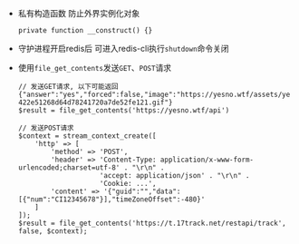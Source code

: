 *  私有构造函数 防止外界实例化对象
    ```
    private function __construct() {}
    ```

* 守护进程开启redis后 可进入redis-cli执行`shutdown`命令关闭

* 使用`file_get_contents`发送`GET`、`POST`请求
    ```
    // 发送GET请求, 以下可能返回 {"answer":"yes","forced":false,"image":"https://yesno.wtf/assets/yes/3-422e51268d64d78241720a7de52fe121.gif"}
    $result = file_get_contents('https://yesno.wtf/api')

    // 发送POST请求
    $context = stream_context_create([
        'http' => [
            'method' => 'POST',
            'header' => 'Content-Type: application/x-www-form-urlencoded;charset=utf-8' . "\r\n" .
                        'accept: application/json' . "\r\n" .
                        'Cookie: ...',
            'content' => '{"guid":"","data":[{"num":"CI12345678"}],"timeZoneOffset":-480}'
        ]
    ]);
    $result = file_get_contents('https://t.17track.net/restapi/track', false, $context);
    ```